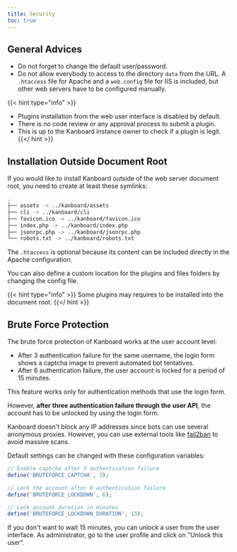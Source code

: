 ```yaml
---
title: Security
toc: true
---
```


General Advices
---------------

- Do not forget to change the default user/password.
- Do not allow everybody to access to the directory `data` from the URL. A `.htaccess` file for Apache and a `web.config` file for IIS is included, but other web servers have to be configured manually.

{{< hint type="info" >}}
- Plugins installation from the web user interface is disabled by default.
- There is no code review or any approval process to submit a plugin.
- This is up to the Kanboard instance owner to check if a plugin is legit.
{{</ hint >}}

Installation Outside Document Root
----------------------------------

If you would like to install Kanboard outside of the web server document
root, you need to create at least these symlinks:

```bash
.
├── assets -> ../kanboard/assets
├── cli -> ../kanboard/cli
├── favicon.ico -> ../kanboard/favicon.ico
├── index.php -> ../kanboard/index.php
├── jsonrpc.php -> ../kanboard/jsonrpc.php
└── robots.txt -> ../kanboard/robots.txt
```

The `.htaccess` is optional because its content can be included directly
in the Apache configuration.

You can also define a custom location for the plugins and files folders
by changing the config file.

{{< hint type="info" >}}
Some plugins may requires to be installed into the document root.
{{</ hint >}}

Brute Force Protection
----------------------

The brute force protection of Kanboard works at the user account level:

- After 3 authentication failure for the same username, the login form
    shows a captcha image to prevent automated bot tentatives.
- After 6 authentication failure, the user account is locked for a
    period of 15 minutes.

This feature works only for authentication methods that use the login
form.

However, **after three authentication failure through the user API**,
the account has to be unlocked by using the login form.

Kanboard doesn't block any IP addresses since bots can use several
anonymous proxies. However, you can use external tools like
[fail2ban](http://www.fail2ban.org) to avoid massive scans.

Default settings can be changed with these configuration variables:

```php
// Enable captcha after 3 authentication failure
define('BRUTEFORCE_CAPTCHA', 3);

// Lock the account after 6 authentication failure
define('BRUTEFORCE_LOCKDOWN', 6);

// Lock account duration in minutes
define('BRUTEFORCE_LOCKDOWN_DURATION', 15);
```

If you don't want to wait 15 minutes, you can unlock a user from the
user interface. As administrator, go to the user profile and click on
"Unlock this user".
